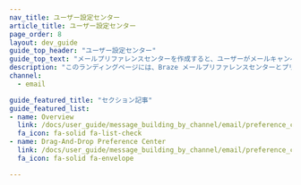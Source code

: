 ```yaml
---
nav_title: ユーザー設定センター
article_title: ユーザー設定センター
page_order: 8
layout: dev_guide
guide_top_header: "ユーザー設定センター"
guide_top_text: "メールプリファレンスセンターを作成すると、ユーザーがメールキャンペーンやニュースレターの通知設定を簡単に管理できます。<a href='/docs/api/endpoints/preference_center/'>Braze Preference Center API またはドラッグアンドドロップエディタを使用してプリファレンスセンターを作成および管理する方法については、こちらの記事をご覧ください</a>。"
description: "このランディングページには、Braze メールプリファレンスセンターとプリファレンスセンター API の使用方法に関する記事が含まれています。"
channel:
  - email

guide_featured_title: "セクション記事"
guide_featured_list:
- name: Overview
  link: /docs/user_guide/message_building_by_channel/email/preference_center/overview/
  fa_icon: fa-solid fa-list-check
- name: Drag-And-Drop Preference Center
  link: /docs/user_guide/message_building_by_channel/email/preference_center/dnd_preference_center/
  fa_icon: fa-solid fa-envelope

---
```

<br><br>
